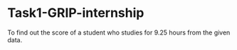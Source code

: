 # Task1-GRIP-internship
To find out the score of a student who studies for 9.25 hours from the given data.
